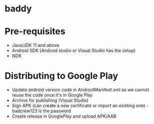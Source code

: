 # baddy

# Pre-requisites
- Java/JDK 11 and above
- Android SDK (Android studio or Visual Studio has the setup)
- NDK

# Distributing to Google Play
- Update android version code in AndroidManifest.xml as we cannot reuse the code once it's in Google Play
- Archive for publishing (Visual Studio)
- Sign APK (can create a new certificate or import an existing one) - badcrew123 is the password
- Create release in GooglePlay and upload APK/AAB
